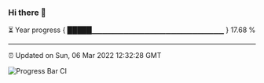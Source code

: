 ### Hi there 👋

⏳ Year progress { █████▁▁▁▁▁▁▁▁▁▁▁▁▁▁▁▁▁▁▁▁▁▁▁▁▁ } 17.68 %

---

⏰ Updated on Sun, 06 Mar 2022 12:32:28 GMT

![Progress Bar CI](https://github.com/ZhaoGui/ZhaoGui/workflows/Progress%20Bar%20CI/badge.svg)
